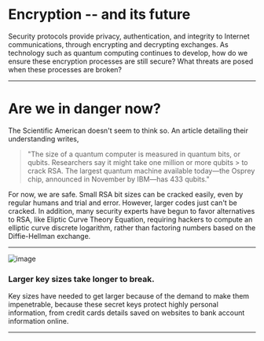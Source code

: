 # Encryption -- and its future
Security protocols provide privacy, authentication, and integrity to Internet communications, through encrypting and decrypting exchanges. As technology such as quantum computing continues to develop, how do we ensure these encryption processes are still secure? What threats are posed when these processes are broken?

---

# Are we in danger now?

The Scientific American doesn't seem to think so. An article detailing their understanding writes, 
> "The size of a quantum computer is measured in quantum bits, or qubits. Researchers say it might take one million or more qubits > to crack RSA. The largest quantum machine available today—the Osprey chip, announced in November by IBM—has 433 qubits." 

For now, we are safe. Small RSA bit sizes can be cracked easily, even by regular humans and trial and error. However, larger codes just can't be cracked. In addition, many security experts have begun to favor alternatives to RSA, like Eliptic Curve Theory Equation, requiring hackers to compute an elliptic curve discrete logarithm, rather than factoring numbers based on the Diffie-Hellman exchange.

---

![image](https://github.com/Maanya-Arora/Encryption/assets/40130525/aad3a859-64a7-4766-87d7-aa4614a20548)
### Larger key sizes take longer to break. 
Key sizes have needed to get larger because of the demand to make them impenetrable, because these secret keys protect highly personal information, from credit cards details saved on websites to bank account information online. 

---
